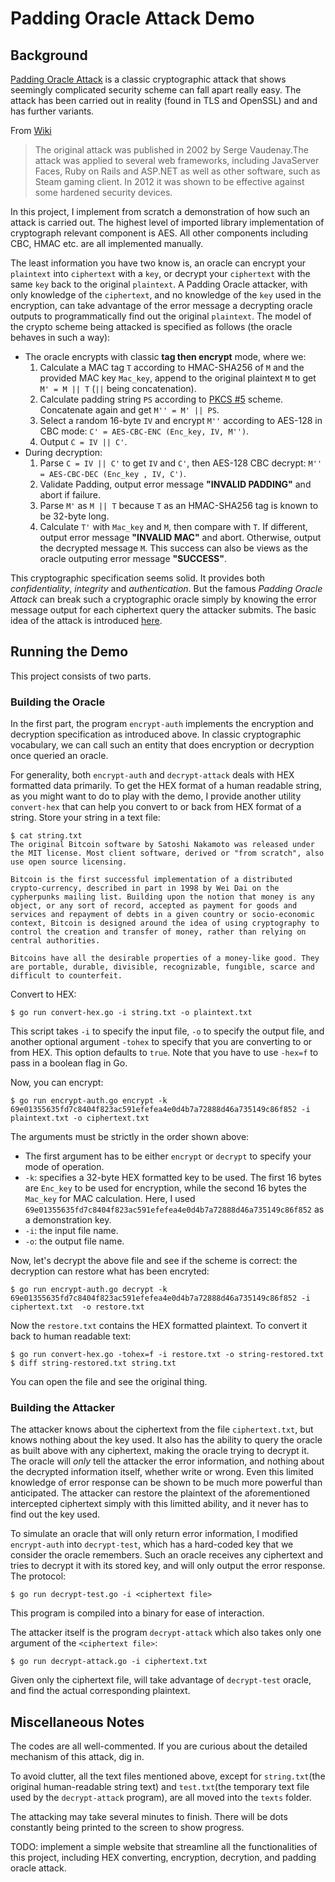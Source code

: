 # Padding Oracle Attack Demo

## Background

[Padding Oracle Attack](https://en.wikipedia.org/wiki/Padding_oracle_attack) is a classic cryptographic attack that shows seemingly complicated security scheme can fall apart really easy. The attack has been carried out in reality (found in TLS and OpenSSL) and and has further variants.

From [Wiki](https://en.wikipedia.org/wiki/Padding_oracle_attack)
> The original attack was published in 2002 by Serge Vaudenay.The attack was applied to several web frameworks, including JavaServer Faces, Ruby on Rails and ASP.NET as well as other software, such as Steam gaming client. In 2012 it was shown to be effective against some hardened security devices.

In this project, I implement from scratch a demonstration of how such an attack is carried out. The highest level of imported library implementation of cryptograph relevant component is AES. All other components including CBC, HMAC etc. are all implemented manually.

The least information you have two know is, an oracle can encrypt your `plaintext` into `ciphertext` with a `key`, or decrypt your `ciphertext` with the same `key` back to the original `plaintext`. A Padding Oracle attacker, with only knowledge of the `ciphertext`, and no knowledge of the `key` used in the encryption, can take advantage of the error message a decrypting oracle outputs to programmatically find out the original `plaintext`. The model of the crypto scheme being attacked is specified as follows (the oracle behaves in such a way):
* The oracle encrypts with classic **tag then encrypt** mode, where we:
    1. Calculate a MAC tag `T` according to HMAC-SHA256 of `M` and the provided MAC key `Mac_key`, append to the original plaintext `M` to get `M' = M || T` (`||` being concatenation).
    2. Calculate padding string `PS` according to [PKCS #5](https://tools.ietf.org/html/rfc2898) scheme. Concatenate again and get `M'' = M' || PS`.
    3. Select a random 16-byte `IV` and encrypt `M''` according to AES-128 in CBC mode: `C' = AES-CBC-ENC (Enc_key, IV, M'')`.
    4. Output `C = IV || C'`.
* During decryption:
    1. Parse `C = IV || C'` to get `IV` and `C'`, then AES-128 CBC decrypt: `M'' = AES-CBC-DEC (Enc_key , IV, C')`.
    2. Validate Padding, output error message **"INVALID PADDING"** and abort if failure.
    3. Parse `M'` as `M || T` because `T` as an HMAC-SHA256 tag is known to be 32-byte long.
    4. Calculate `T'` with `Mac_key` and `M`, then compare with `T`. If different, output error message **"INVALID MAC"** and abort. Otherwise, output the decrypted message `M`. This success can also be views as the oracle outputing error message **"SUCCESS"**.

This cryptographic specification seems solid. It provides both *confidentiality*, *integrity* and *authentication*. But the famous *Padding Oracle Attack* can break such a cryptographic oracle simply by knowing the error message output for each ciphertext query the attacker submits. The basic idea of the attack is introduced [here](https://robertheaton.com/2013/07/29/padding-oracle-attack/).

## Running the Demo
This project consists of two parts. 

### Building the Oracle
In the first part, the program `encrypt-auth` implements the encryption and decryption specification as introduced above. In classic cryptographic vocabulary, we can call such an entity that does encryption or decryption once queried an oracle. 

For generality, both `encrypt-auth` and `decrypt-attack` deals with HEX formatted data primarily. To get the HEX format of a human readable string, as you might want to do to play with the demo, I provide another utility `convert-hex` that can help you convert to or back from HEX format of a string. Store your string in a text file:
```
$ cat string.txt
The original Bitcoin software by Satoshi Nakamoto was released under the MIT license. Most client software, derived or "from scratch", also use open source licensing.

Bitcoin is the first successful implementation of a distributed crypto-currency, described in part in 1998 by Wei Dai on the cypherpunks mailing list. Building upon the notion that money is any object, or any sort of record, accepted as payment for goods and services and repayment of debts in a given country or socio-economic context, Bitcoin is designed around the idea of using cryptography to control the creation and transfer of money, rather than relying on central authorities.

Bitcoins have all the desirable properties of a money-like good. They are portable, durable, divisible, recognizable, fungible, scarce and difficult to counterfeit.
```
Convert to HEX:
```
$ go run convert-hex.go -i string.txt -o plaintext.txt
```
This script takes `-i` to specify the input file, `-o` to specify the output file, and another optional argument `-tohex` to specify that you are converting to or from HEX. This option defaults to `true`. Note that you have to use `-hex=f` to pass in a boolean flag in Go.

Now, you can encrypt:
```
$ go run encrypt-auth.go encrypt -k 69e01355635fd7c8404f823ac591efefea4e0d4b7a72888d46a735149c86f852 -i plaintext.txt -o ciphertext.txt
```
The arguments must be strictly in the order shown above:
* The first argument has to be either `encrypt` or `decrypt` to specify your mode of operation. 
* `-k`: specifies a 32-byte HEX formatted key to be used. The first 16 bytes are `Enc_key` to be used for encryption, while the second 16 bytes the `Mac_key` for MAC calculation. Here, I used `69e01355635fd7c8404f823ac591efefea4e0d4b7a72888d46a735149c86f852` as a demonstration key.
* `-i`: the input file name.
* `-o`: the output file name.

Now, let's decrypt the above file and see if the scheme is correct: the decryption can restore what has been encryted:
```
$ go run encrypt-auth.go decrypt -k 69e01355635fd7c8404f823ac591efefea4e0d4b7a72888d46a735149c86f852 -i ciphertext.txt  -o restore.txt
```
Now the `restore.txt` contains the HEX formatted plaintext. To convert it back to human readable text:
```
$ go run convert-hex.go -tohex=f -i restore.txt -o string-restored.txt
$ diff string-restored.txt string.txt
```
You can open the file and see the original thing.

### Building the Attacker
The attacker knows about the ciphertext from the file `ciphertext.txt`, but knows nothing about the key used. It also has the ability to query the oracle as built above with any ciphertext, making the oracle trying to decrypt it. The oracle will *only* tell the attacker the error information, and nothing about the decrypted information itself, whether write or wrong. Even this limited knowledge of error response can be shown to be much more powerful than anticipated. The attacker can restore the plaintext of the aforementioned intercepted ciphertext simply with this limitted ability, and it never has to find out the key used.

To simulate an oracle that will only return error information, I modified `encrypt-auth` into `decrypt-test`, which has a hard-coded key that we consider the oracle remembers. Such an oracle receives any ciphertext and tries to decrypt it with its stored key, and will only output the error response. The protocol:
```
$ go run decrypt-test.go -i <ciphertext file>
```
This program is compiled into a binary for ease of interaction.

The attacker itself is the program `decrypt-attack` which also takes only one argument of the `<ciphertext file>`:
```
$ go run decrypt-attack.go -i ciphertext.txt
```
Given only the ciphertext file, will take advantage of `decrypt-test` oracle, and find the actual corresponding plaintext.

## Miscellaneous Notes

The codes are all well-commented. If you are curious about the detailed mechanism of this attack, dig in.

To avoid clutter, all the text files mentioned above, except for `string.txt`(the original human-readable string text) and `test.txt`(the temporary text file used by the `decrypt-attack` program), are all moved into the `texts` folder.

The attacking may take several minutes to finish. There will be dots constantly being printed to the screen to show progress.

TODO: implement a simple website that streamline all the functionalities of this project, including HEX converting, encryption, decrytion, and padding oracle attack.


